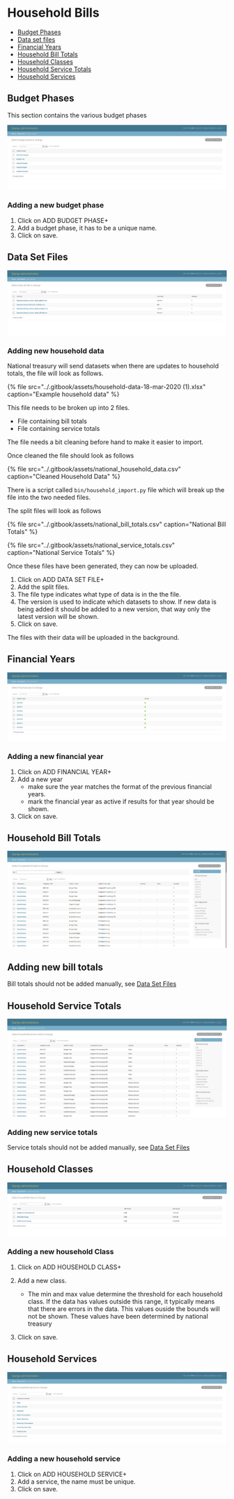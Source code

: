 # Household Bills

* [Budget Phases](household-bills.md#budget-phases)
* [Data set files](household-bills.md#data-set-files)
* [Financial Years](household-bills.md#financial-years)
* [Household Bill Totals](household-bills.md#household-bill-totals)
* [Household Classes](household-bills.md#household-classes)
* [Household Service Totals](household-bills.md#household-service-totals)
* [Household Services](household-bills.md#household-services)

## Budget Phases

This section contains the various budget phases

![Budget Phases](../.gitbook/assets/h_budget.png)

### Adding a new budget phase

1. Click on ADD BUDGET PHASE+
2. Add a budget phase, it has to be a unique name.
3. Click on save.

## Data Set Files

![Adding new household data](../.gitbook/assets/h_dataset_file.png)



### Adding new household data

National treasury will send datasets when there are updates to household totals, the file will look as follows.

{% file src="../.gitbook/assets/household-data-18-mar-2020 \(1\).xlsx" caption="Example household data" %}

This file needs to be broken up into 2 files.

* File containing bill totals
* File containing service totals

The file needs a bit cleaning before hand to make it easier to import.

Once cleaned the file should look as follows 

{% file src="../.gitbook/assets/national\_household\_data.csv" caption="Cleaned Household Data" %}

There is a script called `bin/household_import.py` file which will break up the file into the two needed files.

The split files will look as follows  


{% file src="../.gitbook/assets/national\_bill\_totals.csv" caption="National Bill Totals" %}

{% file src="../.gitbook/assets/national\_service\_totals.csv" caption="National Service Totals" %}

Once these files have been generated, they can now be uploaded.  


1. Click on ADD DATA SET FILE+
2. Add the split files.
3. The file type indicates what type of data is in the the file.
4. The version is used to indicate which datasets to show. If new data is being added it should be added to a new version, that way only the latest version will be shown.
5. Click on save.

The files with their data will be uploaded in the background.

## Financial Years

![Financial Years](../.gitbook/assets/h_finance.png)

### Adding a new financial year

1. Click on ADD FINANCIAL YEAR+
2. Add a new year
   * make sure the year matches the format of the previous financial years.
   * mark the financial year as active if results for that year should be shown.
3. Click on save.



## Household Bill Totals

![](../.gitbook/assets/h_bill_total.png)

## Adding new bill totals

Bill totals should not be added manually, see [Data Set Files](household-bills.md#data-set-files)

## Household Service Totals

![](../.gitbook/assets/h_service_total.png)

### Adding new service totals

Service totals should not be added manually, see [Data Set Files](household-bills.md#data-set-files)

## Household Classes

![](../.gitbook/assets/h_class.png)

### Adding a new household Class

1. Click on ADD HOUSEHOLD CLASS+
2. Add a new class.

   * The min and max value determine the threshold for each household class. If the data has values outside this range, it typically means that there are errors in the data. This values ouside the bounds will not be shown. These values have been determined by national treasury

3. Click on save.

## Household Services

![Household Services](../.gitbook/assets/h_service.png)

### Adding a new household service

1. Click on ADD HOUSEHOLD SERVICE+
2. Add a service, the name must be unique.
3. Click on save.

